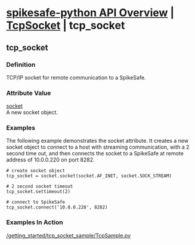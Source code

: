 # [spikesafe-python API Overview](/spikesafe_python_lib_docs/README.md) | [TcpSocket](/spikesafe_python_lib_docs/TcpSocket/README.md) | tcp_socket

## tcp_socket

### Definition
TCP/IP socket for remote communication to a SpikeSafe.

### Attribute Value
[socket](https://docs.python.org/3/library/socket.html)  
A new socket object.

### Examples
The following example demonstrates the socket attribute. It creates a new socket object to connect to a host with streaming communication, with a 2 second time out, and then connects the socket to a SpikeSafe at remote address of 10.0.0.220 on port 8282.
```
# create socket object
tcp_socket = socket.socket(socket.AF_INET, socket.SOCK_STREAM)

# 2 second socket timeout
tcp_socket.settimeout(2)                                        

# connect to SpikeSafe
tcp_socket.connect('10.0.0.220', 8282)
```

### Examples In Action
[/getting_started/tcp_socket_sample/TcpSample.py](/getting_started/tcp_socket_sample/TcpSample.py)
